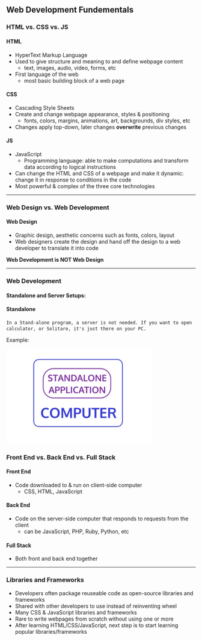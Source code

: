 ## Web Development Fundementals

### HTML vs. CSS vs. JS

#### HTML
- HyperText Markup Language
- Used to give structure and meaning to and define webpage content 
    - text, images, audio, video, forms, etc
- First language of the web 
    - most basic building block of a web page

#### CSS
- Cascading Style Sheets
- Create and change webpage appearance, styles & positioning 
    - fonts, colors, margins, animations, art, backgrounds, div styles, etc
- Changes apply top-down, later changes **overwrite** previous changes

#### JS
- JavaScript
    - Programming language: able to make computations and transform data according to logical instructions
- Can change the HTML and CSS of a webpage and make it dynamic: change it in response to conditions in the code
- Most powerful & complex of the three core technologies

---

### Web Design vs. Web Development
#### Web Design
- Graphic design, aesthetic concerns such as fonts, colors, layout
- Web designers create the design and hand off the design to a web developer to translate it into code

**Web Development is NOT Web Design**

---

### Web Development

#### Standalone and Server Setups:
#### Standalone 
    In a Stand-alone program, a server is not needed. If you want to open calculator, or Solitare, it's just there on your PC. 

Example: 

<img src="../images/standalone_PC.png">


### Front End vs. Back End vs. Full Stack




#### Front End
- Code downloaded to & run on client-side computer 
    - CSS, HTML, JavaScript

#### Back End
- Code on the server-side computer that responds to requests from the client 
    - can be JavaScript, PHP, Ruby, Python, etc

#### Full Stack 
 - Both front and back end together



---


### Libraries and Frameworks
- Developers often package reuseable code as open-source libraries and frameworks
- Shared with other developers to use instead of reinventing wheel 
- Many CSS & JavaScript libraries and frameworks
- Rare to write webpages from scratch without using one or more
- After learning HTML/CSS/JavaScript, next step is to start learning popular libraries/frameworks